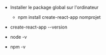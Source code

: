 - Installer le package global sur l'ordinateur
    - npm install create-react-app nomprojet

- create-react-app --version
- node -v
- npm -v 